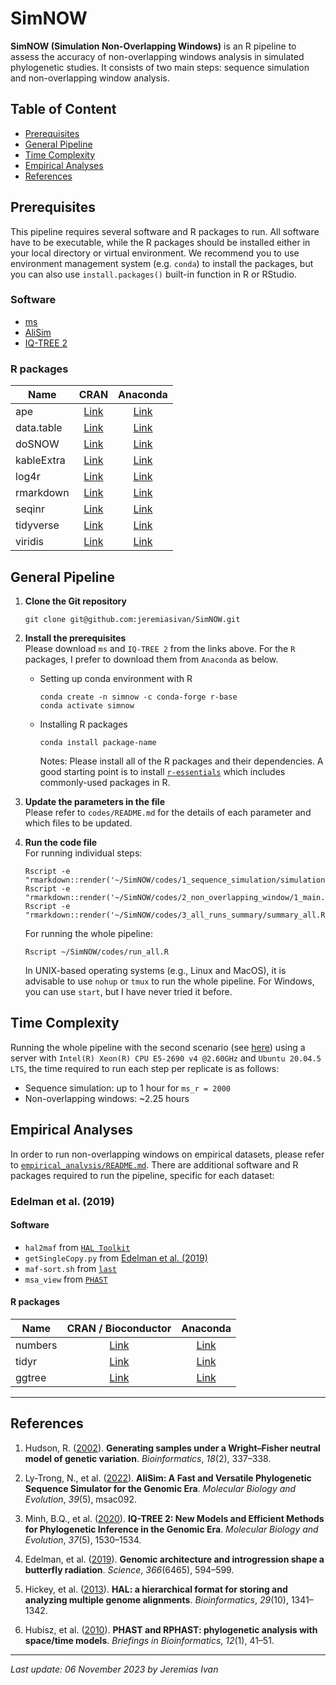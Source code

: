 # SimNOW

**SimNOW (Simulation Non-Overlapping Windows)** is an R pipeline to assess the accuracy of non-overlapping windows analysis in simulated phylogenetic studies. It consists of two main steps: sequence simulation and non-overlapping window analysis.

## Table of Content
- <a href="#prereqs">Prerequisites</a>
- <a href="#genpipe">General Pipeline</a>
- <a href="#timecom">Time Complexity</a>
- <a href="#emps">Empirical Analyses</a>
- <a href="#refs">References</a>

## <a id="prereqs">Prerequisites</a>
This pipeline requires several software and R packages to run. All software have to be executable, while the R packages should be installed either in your local directory or virtual environment. We recommend you to use environment management system (e.g. `conda`) to install the packages, but you can also use `install.packages()` built-in function in R or RStudio.

### Software
- <a href="http://home.uchicago.edu/~rhudson1/source/mksamples.html">ms</a>
- <a href="http://www.iqtree.org/doc/AliSim">AliSim</a>
- <a href="http://www.iqtree.org">IQ-TREE 2</a>

### R packages
|    Name    |                               CRAN                               |                             Anaconda                             |
| ---------- |:----------------------------------------------------------------:|:----------------------------------------------------------------:|
| ape        | <a href="https://cran.r-project.org/package=ape">Link</a>        | <a href="https://anaconda.org/conda-forge/r-ape">Link</a>        |
| data.table | <a href="https://cran.r-project.org/package=data.table">Link</a> | <a href="https://anaconda.org/conda-forge/r-data.table">Link</a> |
| doSNOW     | <a href="https://cran.r-project.org/package=doSNOW">Link</a>     | <a href="https://anaconda.org/conda-forge/r-dosnow">Link</a>     |
| kableExtra | <a href="https://cran.r-project.org/package=kableExtra">Link</a> | <a href="https://anaconda.org/conda-forge/r-kableextra">Link</a> |
| log4r      | <a href="https://cran.r-project.org/package=log4r">Link</a>      | <a href="https://anaconda.org/conda-forge/r-log4r">Link</a>      |
| rmarkdown  | <a href="https://cran.r-project.org/package=rmarkdown">Link</a>  | <a href="https://anaconda.org/conda-forge/r-rmarkdown">Link</a>  |
| seqinr     | <a href="https://cran.r-project.org/package=seqinr">Link</a>     | <a href="https://anaconda.org/conda-forge/r-seqinr">Link</a>     |
| tidyverse  | <a href="https://cran.r-project.org/package=tidyverse">Link</a>  | <a href="https://anaconda.org/conda-forge/r-tidyverse">Link</a>  |
| viridis    | <a href="https://cran.r-project.org/package=viridis">Link</a>    | <a href="https://anaconda.org/conda-forge/r-viridis">Link</a>    |

## <a id="genpipe">General Pipeline</a>
1. **Clone the Git repository** <br>
    ```
    git clone git@github.com:jeremiasivan/SimNOW.git
    ```

2. **Install the prerequisites** <br>
    Please download `ms` and `IQ-TREE 2` from the links above. For the `R` packages, I prefer to download them from `Anaconda` as below.

    - Setting up conda environment with R
        ```
        conda create -n simnow -c conda-forge r-base
        conda activate simnow
        ```
    -  Installing R packages
        ```
        conda install package-name
        ```
        Notes: Please install all of the R packages and their dependencies. A good starting point is to install <a href="https://anaconda.org/conda-forge/r-essentials">`r-essentials`</a> which includes commonly-used packages in R. 

3. **Update the parameters in the file** <br>
    Please refer to `codes/README.md` for the details of each parameter and which files to be updated. 

4. **Run the code file** <br>
    For running individual steps:
    ```
    Rscript -e "rmarkdown::render('~/SimNOW/codes/1_sequence_simulation/simulation.Rmd')"
    Rscript -e "rmarkdown::render('~/SimNOW/codes/2_non_overlapping_window/1_main.Rmd')"
    Rscript -e "rmarkdown::render('~/SimNOW/codes/3_all_runs_summary/summary_all.Rmd')"
    ```

    For running the whole pipeline:
    ```
    Rscript ~/SimNOW/codes/run_all.R
    ```

    In UNIX-based operating systems (e.g., Linux and MacOS), it is advisable to use `nohup` or `tmux` to run the whole pipeline. For Windows, you can use `start`, but I have never tried it before. 

## <a id="timecom">Time Complexity</a>
Running the whole pipeline with the second scenario (see <a href="/codes/README.md#example">here</a>) using a server with `Intel(R) Xeon(R) CPU E5-2690 v4 @2.60GHz` and `Ubuntu 20.04.5 LTS`, the time required to run each step per replicate is as follows:
- Sequence simulation: up to 1 hour for `ms_r = 2000`
- Non-overlapping windows: ~2.25 hours

## <a id="emps">Empirical Analyses</a>
In order to run non-overlapping windows on empirical datasets, please refer to <a href="empirical_analysis/README.md">`empirical_analysis/README.md`</a>. There are additional software and R packages required to run the pipeline, specific for each dataset:

### Edelman et al. (2019)
#### Software
- `hal2maf` from <a href="https://github.com/ComparativeGenomicsToolkit/hal">`HAL Toolkit`</a>
- `getSingleCopy.py` from <a href="https://doi.org/10.5281/zenodo.3401692">Edelman et al. (2019)</a>
- `maf-sort.sh` from <a href="https://github.com/UCSantaCruzComputationalGenomicsLab/last">`last`</a>
- `msa_view` from <a href="http://compgen.cshl.edu/phast/">`PHAST`</a>

#### R packages
|    Name    |                                 CRAN / Bioconductor                                |            Anaconda            |
| ---------- |:----------------------------------------------------------------------------------:|:------------------------------:|
| numbers    | <a href="https://cran.r-project.org/package=numbers">Link</a>                      | <a href="https://anaconda.org/conda-forge/r-numbers">Link</a>                            |
| tidyr      | <a href="https://cran.r-project.org/package=tidyr">Link</a>                        | <a href="https://anaconda.org/conda-forge/r-tidyr">Link</a>                            |
| ggtree     | <a href="https://bioconductor.org/packages/release/bioc/html/ggtree.html">Link</a> | <a href="https://anaconda.org/bioconda/bioconductor-ggtree">Link</a> |

---
## <a id="refs">References</a>
1. Hudson, R. (<a href="https://doi.org/10.1093/bioinformatics/18.2.337">2002</a>). **Generating samples under a Wright–Fisher neutral model of genetic variation**. *Bioinformatics*, *18*(2), 337–338.

2. Ly-Trong, N., et al. (<a href="https://doi.org/10.1093/molbev/msac092">2022</a>). **AliSim: A Fast and Versatile Phylogenetic Sequence Simulator for the Genomic Era**. *Molecular Biology and Evolution*, *39*(5), msac092.

3. Minh, B.Q., et al. (<a href="https://doi.org/10.1093/molbev/msaa015">2020</a>). **IQ-TREE 2: New Models and Efficient Methods for Phylogenetic Inference in the Genomic Era**. *Molecular Biology and Evolution*, *37*(5), 1530–1534.

4. Edelman, et al. (<a href="https://doi.org/10.1126/science.aaw2090">2019</a>). **Genomic architecture and introgression shape a butterfly radiation**. *Science*, *366*(6465), 594–599.

5. Hickey, et al. (<a href="https://doi.org/10.1093/bioinformatics/btt128">2013</a>). **HAL: a hierarchical format for storing and analyzing multiple genome alignments**. *Bioinformatics*, *29*(10), 1341–1342.

6. Hubisz, et al. (<a href="https://doi.org/10.1093/bib/bbq072">2010</a>). **PHAST and RPHAST: phylogenetic analysis with space/time models**. *Briefings in Bioinformatics*, *12*(1), 41–51.

---
*Last update: 06 November 2023 by Jeremias Ivan*